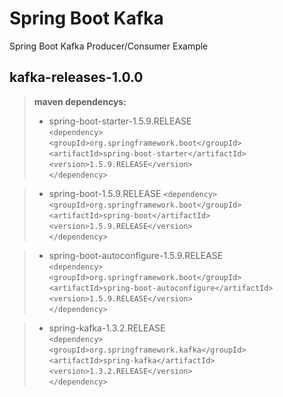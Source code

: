 Spring Boot Kafka
===================


Spring Boot Kafka Producer/Consumer Example



kafka-releases-1.0.0
-------------

> **maven dependencys:**
> 
> - spring-boot-starter-1.5.9.RELEASE  
>`<dependency>`  
>`<groupId>org.springframework.boot</groupId>`  
>`<artifactId>spring-boot-starter</artifactId>`  
>`<version>1.5.9.RELEASE</version>`  
>`</dependency>`  
  
> - spring-boot-1.5.9.RELEASE
`<dependency>`  
`<groupId>org.springframework.boot</groupId>`  
`<artifactId>spring-boot</artifactId>`  
`<version>1.5.9.RELEASE</version>`  
`</dependency>`  
  
> - spring-boot-autoconfigure-1.5.9.RELEASE  
`<dependency>`  
`<groupId>org.springframework.boot</groupId>`  
`<artifactId>spring-boot-autoconfigure</artifactId>`  
`<version>1.5.9.RELEASE</version>`  
`</dependency>`

> - spring-kafka-1.3.2.RELEASE  
`<dependency>`  
`<groupId>org.springframework.kafka</groupId>`  
`<artifactId>spring-kafka</artifactId>`  
`<version>1.3.2.RELEASE</version>`  
`</dependency>`  
